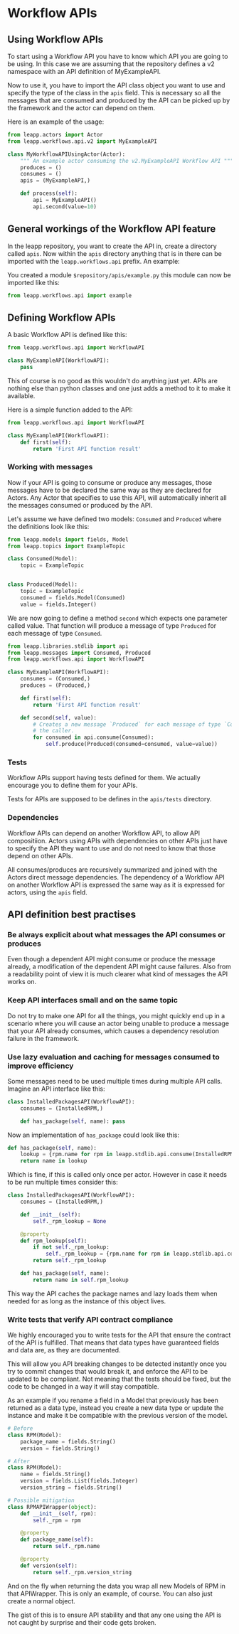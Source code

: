 # Workflow APIs

## Using Workflow APIs

To start using a Workflow API you have to know which API you are going to be using.
In this case we are assuming that the repository defines a v2 namespace with an API definition of MyExampleAPI.

Now to use it, you have to import the API class object you want to use and specify the type of the class in the `apis`
field.
This is necessary so all the messages that are consumed and produced by the API can be picked up by the framework
and the actor can depend on them.

Here is an example of the usage:

```python
from leapp.actors import Actor
from leapp.workflows.api.v2 import MyExampleAPI

class MyWorkflowAPIUsingActor(Actor):
    """ An example actor consuming the v2.MyExampleAPI Workflow API """
    produces = ()
    consumes = ()
    apis = (MyExampleAPI,)

    def process(self):
        api = MyExampleAPI()
        api.second(value=10)
```

## General workings of the Workflow API feature

In the leapp repository, you want to create the API in, create a directory called `apis`.
Now within the `apis` directory anything that is in there can be imported with the `leapp.workflows.api` prefix.
An example: 

You created a module `$repository/apis/example.py` this module can now be imported like this:

```python
from leapp.workflows.api import example
```

## Defining Workflow APIs

A basic Workflow API is defined like this:

```python
from leapp.workflows.api import WorkflowAPI

class MyExampleAPI(WorkflowAPI):
    pass
```

This of course is no good as this wouldn't do anything just yet. APIs are nothing else than python classes and one
just adds a method to it to make it available.

Here is a simple function added to the API:

```python
from leapp.workflows.api import WorkflowAPI

class MyExampleAPI(WorkflowAPI):
    def first(self):
        return 'First API function result'
```

### Working with messages

Now if your API is going to consume or produce any messages, those messages have to be declared the same way as they
are declared for Actors. Any Actor that specifies to use this API, will automatically inherit all the messages consumed
or produced by the API.

Let's assume we have defined two models: `Consumed` and `Produced` where the definitions look like this:
```python
from leapp.models import fields, Model
from leapp.topics import ExampleTopic

class Consumed(Model):
    topic = ExampleTopic


class Produced(Model):
    topic = ExampleTopic
    consumed = fields.Model(Consumed)
    value = fields.Integer()
```

We are now going to define a method `second` which expects one parameter called value. That function 
will produce a message of type `Produced` for each message of type `Consumed`. 

```python
from leapp.libraries.stdlib import api
from leapp.messages import Consumed, Produced
from leapp.workflows.api import WorkflowAPI

class MyExampleAPI(WorkflowAPI):
    consumes = (Consumed,)
    produces = (Produced,)

    def first(self):
        return 'First API function result'

    def second(self, value):
        # Creates a new message `Produced` for each message of type `Consumed` with the additional value passed by 
        # the caller.
        for consumed in api.consume(Consumed):
            self.produce(Produced(consumed=consumed, value=value))
```

### Tests

Workflow APIs support having tests defined for them. We actually encourage you to define them for your APIs.

Tests for APIs are supposed to be defines in the `apis/tests` directory.

### Dependencies

Workflow APIs can depend on another Workflow API, to allow API compositiion. Actors using APIs with dependencies on 
other APIs just have to specify the API they want to use and do not need to know that those depend on other APIs.

All consumes/produces are recursively summarized and joined with the Actors direct message dependencies.
The dependency of a Workflow API on another Workflow API is expressed the same way as it is expressed for actors,
using the `apis` field.

## API definition best practises

### Be always explicit about what messages the API consumes or produces

Even though a dependent API might consume or produce the message already, a modification of the dependent API might
cause failures. Also from a readability point of view it is much clearer what kind of messages the API works on.

### Keep API interfaces small and on the same topic

Do not try to make one API for all the things, you might quickly end up in a scenario where you will cause an actor
being unable to produce a message that your API already consumes, which causes a dependency resolution failure in the
framework.

### Use lazy evaluation and caching for messages consumed to improve efficiency

Some messages need to be used multiple times during multiple API calls. Imagine an API interface like this:

```python
class InstalledPackagesAPI(WorkflowAPI):
    consumes = (InstalledRPM,)

    def has_package(self, name): pass
```

Now an implementation of `has_package` could look like this:
```python
def has_package(self, name):
    lookup = {rpm.name for rpm in leapp.stdlib.api.consume(InstalledRPM)}
    return name in lookup
```

Which is fine, if this is called only once per actor. However in case it needs to be run multiple times consider this:

```python
class InstalledPackagesAPI(WorkflowAPI):
    consumes = (InstalledRPM,)

    def __init__(self):
        self._rpm_lookup = None

    @property
    def rpm_lookup(self):
        if not self._rpm_lookup:
            self._rpm_lookup = {rpm.name for rpm in leapp.stdlib.api.consume(InstalledRPM)}
        return self._rpm_lookup

    def has_package(self, name):
        return name in self.rpm_lookup
```

This way the API caches the package names and lazy loads them when needed for as long as the instance of this object
lives.

### Write tests that verify API contract compliance

We highly encouraged you to write tests for the API that ensure the contract of the API is fulfilled.
That means that data types have guaranteed fields and data are, as they are documented.

This will allow you API breaking changes to be detected instantly once you try to commit changes that would break it,
and enforce the API to be updated to be compliant. Not meaning that the tests should be fixed, but the code to be
changed in a way it will stay compatible.

As an example if you rename a field in a Model that previously has been returned as a data type, instead you create
a new data type or update the instance and make it be compatible with the previous version of the model.

```python
# Before
class RPM(Model):
    package_name = fields.String()
    version = fields.String()

# After
class RPM(Model):
    name = fields.String()
    version = fields.List(fields.Integer)
    version_string = fields.String()

# Possible mitigation
class RPMAPIWrapper(object):
    def __init__(self, rpm):
        self._rpm = rpm

    @property
    def package_name(self):
        return self._rpm.name

    @property
    def version(self):
        return self._rpm.version_string
```

And on the fly when returning the data you wrap all new Models of RPM in that APIWrapper.
This is only an example, of course. You can also just create a normal object.

The gist of this is to ensure API stability and that any one using the API is not caught by surprise and their
code gets broken.
